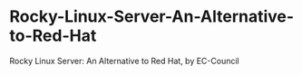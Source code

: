 # Rocky-Linux-Server-An-Alternative-to-Red-Hat
Rocky Linux Server: An Alternative to Red Hat, by EC-Council
